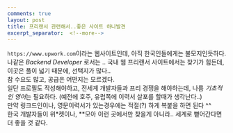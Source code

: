 ```yaml
---
comments: true
layout: post
title: 프리랜서 관련해서..좋은 사이트 하나발견
excerpt_separator:  <!--more-->
---
```



```https://www.upwork.com```이라는 웹사이트인데, 아직 한국인들에게는 불모지인듯하다.
나같은 *Backend Developer* 로서는 .. 국내 웹 프리랜서 사이트에서는 찾기가 힘든데, 이곳은 풀이 넓기 때문에, 선택지가 많다..  
참 수요도 많고, 공급은 어떤지는 모르겠다.  
일단 프로필도 작성해야하고, 전세계 개발자들과 프리 경쟁을 해야하는데, 나름 *기초적인 영어*는 필요하다. (예전에 호주, 유럽쪽에 이력서 살포를 할때가 생각난다..)   
만약 링크드인이나, 영문이력서가 있는경우에는 적절(?) 하게 복붙을 하면 된다 ^^  
한국 개발자들이 위*켓이나, **모아 이런 곳에서만 찾을게 아니라.. 세계로 뻗어간다면 더 좋을 것 같다.  
